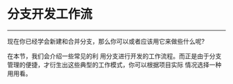 # 分支开发工作流
---- 
现在你已经学会新建和合并分支，那么你可以或者应该用它来做些什么呢? 

在本节，我们会介绍一些常见的利 用分支进行开发的工作流程。而正是由于分支管理的便捷，才衍生出这些典型的工作模式，你可以根据项目实际 情况选择一种用用看。 

